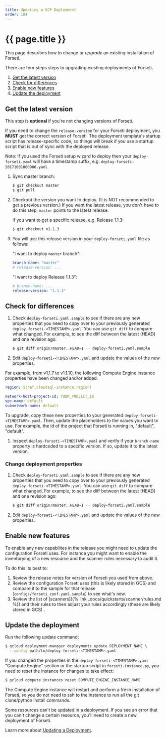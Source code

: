 ```yaml
---
title: Updating a GCP Deployment
order: 104
---
```

#  {{ page.title }}

This page describes how to change or _upgrade_ an existing installation of Forseti.

There are four steps steps to upgrading existing deployments of Forseti.

 1. [Get the latest version](#get-the-latest-version)
 1. [Check for differences](#check-for-differences)
 1. [Enable new features](#enable-new-features)
 1. [Update the deployment](#update-the-deployment)

## Get the latest version

This step is **optional** if you're not changing versions of Forseti.

If you need to change the `release-version` for your Forseti deployment, you **MUST** 
get the correct version of Forseti. The deployment template's startup 
script has release-specific code, so things will break if you use a startup script that 
is out of sync with the deployed release.

Note: If you used the Forseti setup wizard to deploy then your `deploy-forseti.yaml` 
will have a timestamp suffix, e.g. `deploy-forseti-20171001000000.yaml`.

1. Sync master branch:

   ```bash
   $ git checkout master
   $ git pull
   ```

2. Checkout the version you want to deploy. (It is NOT recommended to get a previous 
   version.) If you want the latest release, you don't have to do this step; `master` 
   points to the latest release.
   
   If you want to get a specific release, e.g. Release 1.1.3:
   
   ```bash
   $ git checkout v1.1.3
   ```

3. You will use this release version in your `deploy-forseti.yaml` file as follows:

   "I want to deploy `master` branch":
   
   ```yaml
   branch-name: "master"
   # release-version: ...
   ```
   
   "I want to deploy Release 1.1.3":
   
   ```yaml
   # branch-name: ...
   release-version: "1.1.3"
   ```

## Check for differences

1. Check `deploy-forseti.yaml.sample` to see if there are any new properties 
   that you need to copy over to your previously generated 
   `deploy-forseti-<TIMESTAMP>.yaml`. You can use `git diff` to compare what 
   changed. For example, to see the diff between the latest (HEAD) and one revision ago:

   ```bash
   $ git diff origin/master..HEAD~1 -- deploy-forseti.yaml.sample
   ```

1. Edit `deploy-forseti-<TIMESTAMP>.yaml` and update the values of the new properties.

For example, from v1.1.7 to v1.1.10, the following Compute Engine instance 
properties have been changed and/or added.

   ```yaml
   region: $(ref.cloudsql-instance.region)

   network-host-project-id: YOUR_PROJECT_ID
   vpc-name: default 
   subnetwork-name: default 
   ```

To upgrade, copy these new properties to your generated 
`deploy-forseti-<TIMESTAMP>.yaml`. Then, update the placeholders to the values 
you want to use. For example, the id of the project that Forseti is 
running in, "default", "default".

1. Inspect `deploy-forseti-<TIMESTAMP>.yaml` and verify if your `branch-name` 
   property is hardcoded to a specific version. If so, update it to the latest 
   version.

### Change deployment properties

1. Check `deploy-forseti.yaml.sample` to see if there are any new properties 
   that you need to copy over to your previously generated 
   `deploy-forseti-<TIMESTAMP>.yaml`. You can use `git diff` to compare what 
   changed. For example, to see the diff between the latest (HEAD) and one revision ago:

   ```bash
   $ git diff origin/master..HEAD~1 -- deploy-forseti.yaml.sample
   ```

1. Edit `deploy-forseti-<TIMESTAMP>.yaml` and update the values of the new properties.

## Enable new features

To enable any new capabilites in the release you might need to update the configuration Forseti
uses. For instance you might want to enable the inventorying of a new resource and the scanner rules
necessary to audit it.

To do this its best to:

  1. Review the release notes for version of Forseti you used from above.
  1. Review the configuration Forseti uses (this is likely stored in GCS) and compare it to the
    sample for that release (`configs/forseti_conf.yaml.sample`) to see what's new.
  1. Review the list of [scanners]({% link _docs/quickstarts/scanner/rules.md %}) and their rules to
    then adjust your rules accordingly (these are 
    likely stored in GCS) .
    
## Update the deployment

Run the following update command:

  ```bash
  $ gcloud deployment-manager deployments update DEPLOYMENT_NAME \
    --config path/to/deploy-forseti-<TIMESTAMP>.yaml
  ```

If you changed the properties in the `deploy-forseti-<TIMESTAMP>.yaml` "Compute Engine" 
section or the startup script in `forseti-instance.py`, you need to reset 
the instance for changes to take effect:

  ```bash
  $ gcloud compute instances reset COMPUTE_ENGINE_INSTANCE_NAME
  ```

The Compute Engine instance will restart and perform a fresh installation of Forseti, so you do 
not need to ssh to the instance to run all the git clone/python install commands.

Some resources can't be updated in a deployment. If you see an error that you can't 
change a certain resource, you'll need to create a new deployment of Forseti.

Learn more about [Updating a Deployment](https://cloud.google.com/deployment-manager/docs/deployments/updating-deployments).